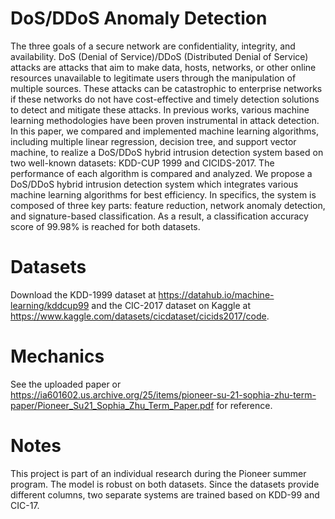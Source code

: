 # DoS/DDoS Anomaly Detection
The three goals of a secure network are confidentiality, integrity, and availability. DoS (Denial of Service)/DDoS (Distributed Denial of Service) attacks are attacks that aim to make data, hosts, networks, or other online resources unavailable to legitimate users through the manipulation of multiple sources. These attacks can be catastrophic to enterprise networks if these networks do not have cost-effective and timely detection solutions to detect and mitigate these attacks. In previous works, various machine learning methodologies have been proven instrumental in attack detection. In this paper, we compared and implemented machine learning algorithms, including multiple linear regression, decision tree, and support vector machine, to realize a DoS/DDoS hybrid intrusion detection system based on two well-known datasets: KDD-CUP 1999 and CICIDS-2017. The performance of each algorithm is compared and analyzed. We propose a DoS/DDoS hybrid intrusion detection system which integrates various machine learning algorithms for best efficiency. In specifics, the system is composed of three key parts: feature reduction, network anomaly detection, and signature-based classification. As a result, a classification accuracy score of 99.98% is reached for both datasets.

# Datasets
Download the KDD-1999 dataset at https://datahub.io/machine-learning/kddcup99 and the CIC-2017 dataset on Kaggle at https://www.kaggle.com/datasets/cicdataset/cicids2017/code.

# Mechanics
See the uploaded paper or https://ia601602.us.archive.org/25/items/pioneer-su-21-sophia-zhu-term-paper/Pioneer_Su21_Sophia_Zhu_Term_Paper.pdf for reference.

# Notes
This project is part of an individual research during the Pioneer summer program. The model is robust on both datasets. Since the datasets provide different columns, two separate systems are trained based on KDD-99 and CIC-17.
